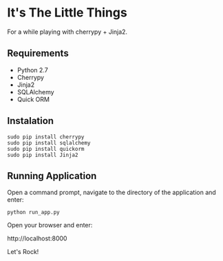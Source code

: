 It's The Little Things
======================

For a while playing with cherrypy + Jinja2.

Requirements
------------

 - Python 2.7
 - Cherrypy
 - Jinja2
 - SQLAlchemy
 - Quick ORM


Instalation
-----------

    sudo pip install cherrypy
    sudo pip install sqlalchemy
    sudo pip install quickorm
    sudo pip install Jinja2


Running Application
-------------------

Open a command prompt, navigate to the directory of the application and enter: 
    
    python run_app.py

Open your browser and enter:

  http://localhost:8000

Let's Rock!
